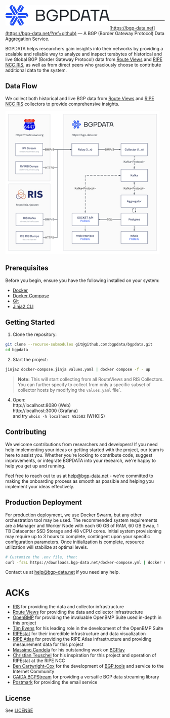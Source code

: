 <img title="BGPDATA" src="logo.svg" height="64" align="left" />

<br />
<br />

---

[https://bgp-data.net](https://bgp-data.net/?ref=github) — A BGP (Border Gateway Protocol) Data Aggregation Service.

BGPDATA helps researchers gain insights into their networks by providing a scalable and reliable way to analyze and inspect terabytes of historical and live Global BGP (Border Gateway Protocol) data from [Route Views](https://www.routeviews.org/) and [RIPE NCC RIS](https://ris.ripe.net/), as well as from direct peers who graciously choose to contribute additional data to the system.

## Data Flow
We collect both historical and live BGP data from [Route Views](https://www.routeviews.org/) and [RIPE NCC RIS](https://ris.ripe.net/) collectors to provide comprehensive insights. 

<img src="dataflow.png" height="450" />

## Prerequisites

Before you begin, ensure you have the following installed on your system:

-   [Docker](https://docs.docker.com/get-docker/)
-   [Docker Compose](https://docs.docker.com/compose/install/)
-   [Git](https://git-scm.com/book/en/v2/Getting-Started-Installing-Git)
-   [Jinja2 CLI](https://github.com/mattrobenolt/jinja2-cli)

## Getting Started

1. Clone the repository:
```bash
git clone --recurse-submodules git@github.com:bgpdata/bgpdata.git
cd bgpdata
```

2. Start the project:
```sh
jinja2 docker-compose.jinja values.yaml | docker compose -f - up
```

> **Note:** This will start collecting from all RouteViews and RIS Collectors. You can further specify to collect from only a specific subset of collector hosts by modifying the `values.yaml` file`.

4. Open:<br>
http://localhost:8080 (Web)<br>
http://localhost:3000 (Grafana)<br>
and try `whois -h localhost AS3582` (WHOIS)

## Contributing

We welcome contributions from researchers and developers! If you need help implementing your ideas or getting started with the project, our team is here to assist you. Whether you're looking to contribute code, suggest improvements, or integrate BGPDATA into your research, we're happy to help you get up and running.

Feel free to reach out to us at [help@bgp-data.net](mailto:help@bgp-data.net) - we're committed to making the onboarding process as smooth as possible and helping you implement your ideas effectively.

## Production Deployment

For production deployment, we use Docker Swarm, but any other orchestration tool may be used.
The recommended system requirements are a Manager and Worker Node with each 60 GB of RAM, 60 GB Swap, 1 TB Datacenter SSD Storage and 48 vCPU cores.
Initial system provisioning may require up to 3 hours to complete, contingent upon your specific configuration parameters.
Once initialization is complete, resource utilization will stabilize at optimal levels.


```sh
# Customize the .env file, then:
curl -fsSL https://downloads.bgp-data.net/docker-compose.yml | docker stack deploy -c - bgpdata
```

Contact us at [help@bgp-data.net](mailto:help@bgp-data.net) if you need any help.

# ACKs

-   [RIS](https://ris.ripe.net/) for providing the data and collector infrastructure
-   [Route Views](https://www.routeviews.org/) for providing the data and collector infrastructure
-   [OpenBMP](https://www.openbmp.org/) for providing the invaluable OpenBMP Suite used in-depth in this project
-   [Tim Evens](https://github.com/TimEvens) for his leading role in the development of the OpenBMP Suite
-   [RIPEstat](https://stat.ripe.net/) for their incredible infrastructure and data visualization
-   [RIPE Atlas](https://atlas.ripe.net/) for providing the RIPE Atlas infrastructure and providing mesaurement data for this project
-   [Massimo Candela](https://www.linkedin.com/in/massimocandela) for his outstanding work on [BGPlay](https://bgplayjs.com/)
-   [Christian Teuschel](https://www.linkedin.com/in/cteuschel/) for his inspiration for this project and operation of RIPEstat at the RIPE NCC
-   [Ben Cartwright-Cox](https://benjojo.co.uk/) for the development of [BGP.tools](https://bgp.tools/) and service to the Internet Community
-   [CAIDA BGPStream](https://bgpstream.caida.org/) for providing a versatile BGP data streaming library
-   [Postmark](https://postmarkapp.com/) for providing the email service

## License

See [LICENSE](LICENSE)
